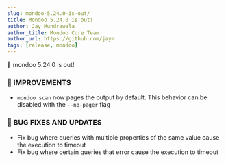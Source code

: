 ```yaml
---
slug: mondoo-5.24.0-is-out/
title: Mondoo 5.24.0 is out!
author: Jay Mundrawala
author_title: Mondoo Core Team
author_url: https://github.com/jaym
tags: [release, mondoo]
---
```


🥳 mondoo 5.24.0 is out!

### 🧹 IMPROVEMENTS

- `mondoo scan` now pages the output by default. This behavior can be disabled with the `--no-pager` flag

### 🐛 BUG FIXES AND UPDATES

- Fix bug where queries with multiple properties of the same value cause the execution to timeout
- Fix bug where certain queries that error cause the execution to timeout
